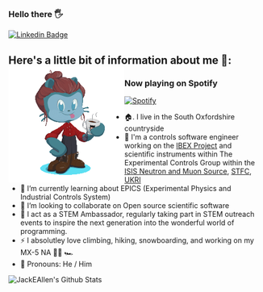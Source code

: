 <!--
**JackEAllen/JackEAllen** is a ✨ _special_ ✨ repository because its `README.md` (this file) appears on your GitHub profile.
-->

### Hello there 🖐


[![Linkedin Badge](https://img.shields.io/badge/-LinkedIn-0e76a8?style=flat-square&logo=Linkedin&logoColor=white)](https://linkedin.com/in/jackallen)


## Here's a little bit of information about me 🧙: <a href="http://astrojack.co.uk/"><img align="left" src="https://github.com/JackEAllen/JackEAllen/blob/master/octocat_animation.gif?raw=true"></a>
### Now playing on Spotify
[![Spotify](https://novatorem.jackeallen.vercel.app/api/spotify-playing)](https://open.spotify.com/user/jallen1998)
- 🏠. I live in the South Oxfordshire countryside
- 🔭 I'm a controls software engineer working on the [IBEX Project](https://github.com/ISISComputingGroup/IBEX) and scientific instruments within The Experimental Controls Group within the [ISIS Neutron and Muon Source](https://www.isis.stfc.ac.uk/Pages/home.aspx), [STFC](https://stfc.ukri.org/), [UKRI](https://www.ukri.org/)
- 🌱 I’m currently learning about EPICS (Experimental Physics and Industrial Controls System)
- 👯 I’m looking to collaborate on Open source scientific software
- 🧪 I act as a STEM Ambassador, regularly taking part in STEM outreach events to inspire the next generation into the wonderful world of programming.
- ⚡ I absolutley love climbing, hiking, snowboarding, and working on my MX-5 NA 🧗‍🏂 🏎
- 🧑 Pronouns: He / Him

<img align="left" alt="JackEAllen's Github Stats" src="https://github-readme-stats.vercel.app/api?username=jackeallen&count_private=true&show_icons=true&include_all_commits&hide=stars&hide_border=true"/>
